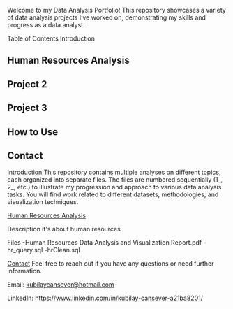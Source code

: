 Welcome to my Data Analysis Portfolio! This repository showcases a variety of data analysis projects I’ve worked on, demonstrating my skills and progress as a data analyst.

Table of Contents
Introduction
## Human Resources Analysis

## Project 2

## Project 3

## How to Use

## Contact

Introduction
This repository contains multiple analyses on different topics, each organized into separate files. The files are numbered sequentially (1_, 2_, etc.) to illustrate my progression and approach to various data analysis tasks. You will find work related to different datasets, methodologies, and visualization techniques.

[Human Resources Analysis](#human-resources-analysis)

Description
it's about human resources

Files
-Human Resources Data Analysis and Visualization Report.pdf
-hr_query.sql
-hrClean.sql


[Contact](#contact)
Feel free to reach out if you have any questions or need further information.

Email: kubilaycansever@hotmail.com

LinkedIn: https://www.linkedin.com/in/kubilay-cansever-a21ba8201/
